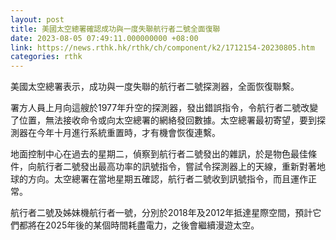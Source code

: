 ```yaml
---
layout: post
title: 美國太空總署確認成功與一度失聯航行者二號全面復聯
date: 2023-08-05 07:49:11.000000000 +08:00
link: https://news.rthk.hk/rthk/ch/component/k2/1712154-20230805.htm
categories: rthk
---
```


美國太空總署表示，成功與一度失聯的航行者二號探測器，全面恢復聯繫。

署方人員上月向這艘於1977年升空的探測器，發出錯誤指令，令航行者二號改變了位置，無法接收命令或向太空總署的網絡發回數據。太空總署最初寄望，要到探測器在今年十月進行系統重置時，才有機會恢復連繫。

地面控制中心在過去的星期二，偵察到航行者二號發出的雜訊，於是物色最佳條件，向航行者二號發出最高功率的訊號指令，嘗試令探測器上的天線，重新對著地球的方向。太空總署在當地星期五確認，航行者二號收到訊號指令，而且運作正常。

航行者二號及姊妹機航行者一號，分別於2018年及2012年抵達星際空間，預計它們都將在2025年後的某個時間耗盡電力，之後會繼續漫遊太空。
